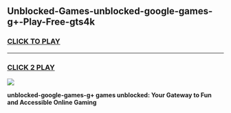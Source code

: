 
## Unblocked-Games-unblocked-google-games-g+-Play-Free-gts4k
<h3>
<a href="https://premium76.site?title=unblocked-google-games-g+&ref=18A1">CLICK TO PLAY</a></h3>
<hr>

<h3>
<a href="https://premium76.site?title=unblocked-google-games-g+&ref=18A1">CLICK 2 PLAY</a>
  
</h3>

<a href="https://premium76.site?title=unblocked-google-games-g+&ref=18A1"><img src="https://clearcache.store/games.png"></a>


**unblocked-google-games-g+ games unblocked: Your Gateway to Fun and Accessible Online Gaming**
